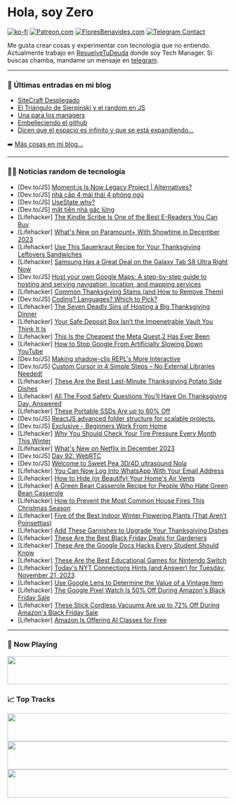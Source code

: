 # Hola, soy Zero

[![ko-fi](https://ko-fi.com/img/githubbutton_sm.svg)](https://ko-fi.com/J3J4N0LUK)
[![Patreon.com](https://img.shields.io/endpoint.svg?url=https%3A%2F%2Fshieldsio-patreon.vercel.app%2Fapi%3Fusername%3Dzerodragon%26type%3Dpatrons&style=for-the-badge)](https://patreon.com/zerodragon)
[![FloresBenavides.com](https://img.shields.io/website?down_message=oops&label=MiBlog&style=for-the-badge&up_message=online&url=https%3A%2F%2Ffloresbenavides.com)](https://floresbenavides.com)
[![Telegram Contact](https://img.shields.io/badge/escr%C3%ADbeme-ZeroDragon-%2326A5E4?style=for-the-badge&logo=telegram)](https://t.me/zerodragon)

Me gusta crear cosas y experimentar con tecnología que no entiendo.
Actualmente trabajo en [ResuelveTuDeuda](http://github.com/resuelve) donde soy Tech Manager.
Si buscas chamba, mandame un mensaje en [telegram](https://t.me/zerodragon).

---

### 📕 Últimas entradas en mi blog
<!-- BLOG-POST-LIST:START -->
- [SiteCraft Desplegado](https://floresbenavides.com/sitecraft-desplegado/)
- [El Triángulo de Sierpinski y el random en JS](https://floresbenavides.com/el-triangulo-de-sierpinski-y-el-random-en-js/)
- [Una para los managers](https://floresbenavides.com/una-para-los-managers/)
- [Embelleciendo el github](https://floresbenavides.com/embelleciendo-el-github/)
- [Dicen que el espacio es infinito y que se está expandiendo…](https://floresbenavides.com/dicen-que-el-espacio-es-infinito-y-que-se-esta-expandiendo/)
<!-- BLOG-POST-LIST:END -->

➡️ [Más cosas en mi blog...](https://floresbenavides.com)

---

### 👨‍💻 Noticias random de tecnología
<!-- TECH-POSTS:START -->
- [Dev.to/JS] [Moment.js Is Now Legacy Project | Alternatives?](https://dev.to/basimghouri/momentjs-is-now-legacy-project-alternatives-12ke)
- [Dev.to/JS] [nhà cấp 4 mái thái 4 phòng ngủ](https://dev.to/maunhadepvn111/nha-cap-4-mai-thai-4-phong-ngu-3376)
- [Dev.to/JS] [UseState why?](https://dev.to/lawrencespractice/usestate-why-1ogk)
- [Dev.to/JS] [mặt tiền nhà gác lửng](https://dev.to/maunhadepvn111/mat-tien-nha-gac-lung-5cca)
- [Lifehacker] [The Kindle Scribe Is One of the Best E-Readers You Can Buy](https://lifehacker.com/tech/kindle-scribe-review)
- [Lifehacker] [What&#39;s New on Paramount+ With Showtime in December 2023](https://lifehacker.com/entertainment/new-releases-paramount-plus-december-2023)
- [Lifehacker] [Use This Sauerkraut Recipe for Your Thanksgiving Leftovers Sandwiches](https://lifehacker.com/food-drink/sauerkraut-recipe-for-better-thanksgiving-leftovers)
- [Lifehacker] [Samsung Has a Great Deal on the Galaxy Tab S8 Ultra Right Now](https://lifehacker.com/tech/samsung-galaxy-tab-s8-ultra-black-friday-sale)
- [Dev.to/JS] [Host your own Google Maps: A step-by-step guide to hosting and serving navigation, location, and mapping services](https://dev.to/lnahrf/host-your-own-google-maps-a-step-by-step-guide-to-hosting-and-serving-navigation-location-and-mapping-services-56nd)
- [Lifehacker] [Common Thanksgiving Stains &lpar;and How to Remove Them&rpar;](https://lifehacker.com/home/how-to-remove-common-thanksgiving-stains)
- [Dev.to/JS] [Coding? Languages? Which to Pick?](https://dev.to/thenebuladeveloper/coding-languages-which-to-pick-2ibh)
- [Lifehacker] [The Seven Deadly Sins of Hosting a Big Thanksgiving Dinner](https://lifehacker.com/food-drink/worst-thanksgiving-host-mistakes)
- [Lifehacker] [Your Safe Deposit Box Isn’t the Impenetrable Vault You Think It Is](https://lifehacker.com/money/safe-deposit-box-drilling)
- [Lifehacker] [This Is the Cheapest the Meta Quest 2 Has Ever Been](https://lifehacker.com/entertainment/meta-quest-2-black-friday-deal)
- [Lifehacker] [How to Stop Google From Artificially Slowing Down YouTube](https://lifehacker.com/tech/stop-google-slowing-down-youtube-firefox-edge)
- [Dev.to/JS] [Making shadow-cljs REPL&#39;s More Interactive](https://dev.to/bop/making-shadow-cljs-repls-more-interactive-4lhe)
- [Dev.to/JS] [Custom Cursor in 4 Simple Steps – No External Libraries Needed!](https://dev.to/chocoscoding/custom-cursor-in-4-simple-steps-no-external-libraries-needed-1ml2)
- [Lifehacker] [These Are the Best Last-Minute Thanksgiving Potato Side Dishes](https://lifehacker.com/food-drink/best-thanksgiving-potato-side-dishes)
- [Lifehacker] [All The Food Safety Questions You’ll Have On Thanksgiving Day, Answered](https://lifehacker.com/all-the-food-safety-questions-you-ll-have-on-thanksgivi-1744092050)
- [Lifehacker] [These Portable SSDs Are up to 60% Off](https://lifehacker.com/tech/portable-ssd-sales)
- [Dev.to/JS] [ReactJS advanced folder structure for scalable projects.](https://dev.to/kartikbudhraja/reactjs-advanced-folder-structure-for-scalable-projects-mle)
- [Dev.to/JS] [Exclusive - Beginners Work From Home](https://dev.to/jon9050/exclusive-beginners-work-from-home-ij9)
- [Lifehacker] [Why You Should Check Your Tire Pressure Every Month This Winter](https://lifehacker.com/travel/check-tire-pressure-winter)
- [Lifehacker] [What&#39;s New on Netflix in December 2023](https://lifehacker.com/entertainment/netflix-december-2023)
- [Dev.to/JS] [Day 92: WebRTC](https://dev.to/dhrn/day-92-webrtc-276)
- [Dev.to/JS] [Welcome to Sweet Pea 3D/4D ultrasound Nola](https://dev.to/sweetpea3d4d/welcome-to-sweet-pea-3d4d-ultrasound-nola-54c7)
- [Lifehacker] [You Can Now Log Into WhatsApp With Your Email Address](https://lifehacker.com/tech/log-into-whatsapp-with-email-address)
- [Lifehacker] [How to Hide &lpar;or Beautify&rpar; Your Home&#39;s Air Vents](https://lifehacker.com/home/hide-air-vents)
- [Lifehacker] [A Green Bean Casserole Recipe for People Who Hate Green Bean Casserole](https://lifehacker.com/food-drink/from-scratch-green-bean-casserole-recipe)
- [Lifehacker] [How to Prevent the Most Common House Fires This Christmas Season](https://lifehacker.com/home/prevent-christmas-fires)
- [Lifehacker] [Five of the Best Indoor Winter Flowering Plants &lpar;That Aren’t Poinsettias&rpar;](https://lifehacker.com/home/best-indoor-winter-flowering-plants)
- [Lifehacker] [Add These Garnishes to Upgrade Your Thanksgiving Dishes](https://lifehacker.com/food-drink/thanksgiving-garnishes)
- [Lifehacker] [These Are the Best Black Friday Deals for Gardeners](https://lifehacker.com/home/black-friday-gardening-deals)
- [Lifehacker] [These Are the Google Docs Hacks Every Student Should Know](https://lifehacker.com/family/google-docs-hacks-for-students)
- [Lifehacker] [These Are the Best Educational Games for Nintendo Switch](https://lifehacker.com/entertainment/the-best-educational-games-for-nintendo-switch)
- [Lifehacker] [Today&#39;s NYT Connections Hints &lpar;and Answer&rpar; for Tuesday, November 21, 2023](https://lifehacker.com/entertainment/nyt-connections-answer-today-november-21-2023)
- [Lifehacker] [Use Google Lens to Determine the Value of a Vintage Item](https://lifehacker.com/home/google-lens-vintage-items)
- [Lifehacker] [The Google Pixel Watch Is 50% Off During Amazon&#39;s Black Friday Sale](https://lifehacker.com/tech/google-pixel-watch-amazon-black-friday-sale)
- [Lifehacker] [These Stick Cordless Vacuums Are up to 72% Off During Amazon&#39;s Black Friday Sale](https://lifehacker.com/home/stick-cordless-vacuums-black-friday-sale-amazon)
- [Lifehacker] [Amazon Is Offering AI Classes for Free](https://lifehacker.com/tech/amazon-offering-ai-classes-for-free)<!-- TECH-POSTS:END -->

---

### 🎵 Now Playing
<a href="https://spotify-now-playing-dun.vercel.app/now-playing?open"><img src="https://spotify-now-playing-dun.vercel.app/now-playing" width="540" height="64"></a>

### 📈 Top Tracks
<a href="https://spotify-now-playing-dun.vercel.app/top-tracks?i=1&open"><img src="https://spotify-now-playing-dun.vercel.app/top-tracks?i=1" width="540" height="64"></a>
<a href="https://spotify-now-playing-dun.vercel.app/top-tracks?i=2&open"><img src="https://spotify-now-playing-dun.vercel.app/top-tracks?i=2" width="540" height="64"></a>
<a href="https://spotify-now-playing-dun.vercel.app/top-tracks?i=3&open"><img src="https://spotify-now-playing-dun.vercel.app/top-tracks?i=3" width="540" height="64"></a>

